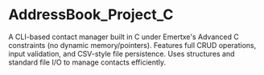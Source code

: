 # AddressBook_Project_C
A CLI-based contact manager built in C under Emertxe's Advanced C constraints (no dynamic memory/pointers). Features full CRUD operations, input validation, and CSV-style file persistence. Uses structures and standard file I/O to manage contacts efficiently.
